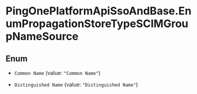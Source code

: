 # PingOnePlatformApiSsoAndBase.EnumPropagationStoreTypeSCIMGroupNameSource

## Enum


* `Common Name` (value: `"Common Name"`)

* `Distinguished Name` (value: `"Distinguished Name"`)


